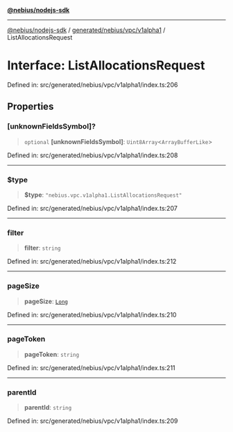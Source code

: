 [**@nebius/nodejs-sdk**](../../../../../README.md)

---

[@nebius/nodejs-sdk](../../../../../README.md) / [generated/nebius/vpc/v1alpha1](../README.md) / ListAllocationsRequest

# Interface: ListAllocationsRequest

Defined in: src/generated/nebius/vpc/v1alpha1/index.ts:206

## Properties

### \[unknownFieldsSymbol\]?

> `optional` **\[unknownFieldsSymbol\]**: `Uint8Array`\<`ArrayBufferLike`\>

Defined in: src/generated/nebius/vpc/v1alpha1/index.ts:208

---

### $type

> **$type**: `"nebius.vpc.v1alpha1.ListAllocationsRequest"`

Defined in: src/generated/nebius/vpc/v1alpha1/index.ts:207

---

### filter

> **filter**: `string`

Defined in: src/generated/nebius/vpc/v1alpha1/index.ts:212

---

### pageSize

> **pageSize**: [`Long`](../../../../../runtime/protos/core/classes/Long.md)

Defined in: src/generated/nebius/vpc/v1alpha1/index.ts:210

---

### pageToken

> **pageToken**: `string`

Defined in: src/generated/nebius/vpc/v1alpha1/index.ts:211

---

### parentId

> **parentId**: `string`

Defined in: src/generated/nebius/vpc/v1alpha1/index.ts:209
